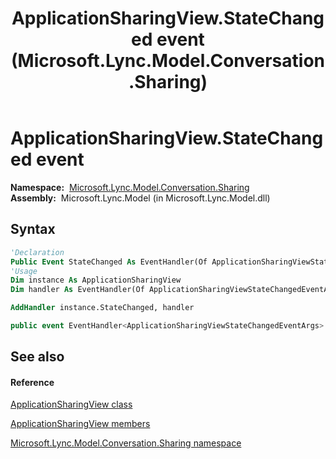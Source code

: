 ﻿---
title: ApplicationSharingView.StateChanged event (Microsoft.Lync.Model.Conversation.Sharing)
TOCTitle: StateChanged event
ms:assetid: E:Microsoft.Lync.Model.Conversation.Sharing.ApplicationSharingView.StateChanged_DI_3_UC_OCS14MrefLyncWPF
ms:mtpsurl: https://msdn.microsoft.com/en-us/library/microsoft.lync.model.conversation.sharing.applicationsharingview.statechanged_di_3_uc_ocs14mreflyncwpf(v=office.15)
ms:contentKeyID: 56371452
ms.date: 07/28/2014
mtps_version: v=office.15
f1_keywords:
- Microsoft.Lync.Model.Conversation.Sharing.ApplicationSharingView.StateChanged
dev_langs:
- CSharp
- JScript
- VB
- other
---

# ApplicationSharingView.StateChanged event

**Namespace:**  [Microsoft.Lync.Model.Conversation.Sharing](microsoft-lync-model-conversation-sharing-namespace_2.md)  
**Assembly:**  Microsoft.Lync.Model (in Microsoft.Lync.Model.dll)

## Syntax

``` vb
'Declaration
Public Event StateChanged As EventHandler(Of ApplicationSharingViewStateChangedEventArgs)
'Usage
Dim instance As ApplicationSharingView
Dim handler As EventHandler(Of ApplicationSharingViewStateChangedEventArgs)

AddHandler instance.StateChanged, handler
```

``` csharp
public event EventHandler<ApplicationSharingViewStateChangedEventArgs> StateChanged
```

## See also

#### Reference

[ApplicationSharingView class](applicationsharingview-class-microsoft-lync-model-conversation-sharing_2.md)

[ApplicationSharingView members](applicationsharingview-members-microsoft-lync-model-conversation-sharing_2.md)

[Microsoft.Lync.Model.Conversation.Sharing namespace](microsoft-lync-model-conversation-sharing-namespace_2.md)

